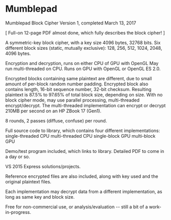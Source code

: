 # Mumblepad

Mumblepad Block Cipher
Version 1, completed March 13, 2017

[ Full-on 12-page PDF almost done, which fully describes the block cipher! ]

A symmetric-key block cipher, with a key size 4096 bytes, 32768 bits.
Six different block sizes (static, mutually exclusive): 128, 256, 512, 1024, 2048, 4096 bytes.

Encryption and decryption, runs on either CPU of GPU with OpenGL
May run multi-threaded on CPU.
Runs on GPU with OpenGL or OpenGL ES 2.0.

Encrypted blocks containing same plaintext are different, due to
small amount of per-block random number padding.
Encrypted block also contains length, 16-bit sequence number, 32-bit checksum.
Resulting plaintext is 87.5% to 97.65% of total block size, depending on size.
With no block cipher mode, may use parallel processing, multi-threaded encrypt/decrypt.
The multi-threaded implementation can encrypt or decrypt 210MB per second on an HP ZBook 17 (Gen1).

8 rounds, 2 passes (diffuse, confuse) per round.

Full source code to library, which contains four different implementations:
   single-threaded CPU
   multi-threaded CPU
   single-block GPU
   multi-block GPU

Demo/test program included, which links to library.  Detailed PDF to come in a day or so.

VS 2015 Express solutions/projects.

Reference encrypted files are also included, along with key used and the original plaintext files.

Each implementation may decrypt data from a different implementation, as long 
as same key and block size.


Free for non-commercial use, or analysis/evaluation -- still a bit of a work-in-progress.



